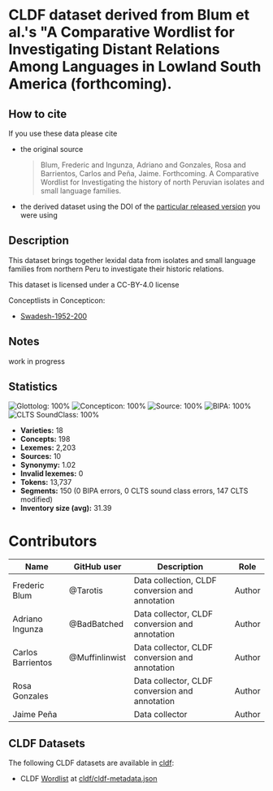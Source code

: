 # CLDF dataset derived from Blum et al.'s "A Comparative Wordlist for Investigating Distant Relations Among Languages in Lowland South America (forthcoming).

## How to cite

If you use these data please cite
- the original source
  > Blum, Frederic and Ingunza, Adriano and Gonzales, Rosa and Barrientos, Carlos and Peña, Jaime. Forthcoming. A Comparative Wordlist for Investigating the history of north Peruvian isolates and small language families.
- the derived dataset using the DOI of the [particular released version](../../releases/) you were using

## Description


This dataset brings together lexidal data from isolates and small language families from northern Peru to investigate their historic relations.

This dataset is licensed under a CC-BY-4.0 license


Conceptlists in Concepticon:
- [Swadesh-1952-200](https://concepticon.clld.org/contributions/Swadesh-1952-200)
## Notes

work in progress


## Statistics


![Glottolog: 100%](https://img.shields.io/badge/Glottolog-100%25-brightgreen.svg "Glottolog: 100%")
![Concepticon: 100%](https://img.shields.io/badge/Concepticon-100%25-brightgreen.svg "Concepticon: 100%")
![Source: 100%](https://img.shields.io/badge/Source-100%25-brightgreen.svg "Source: 100%")
![BIPA: 100%](https://img.shields.io/badge/BIPA-100%25-brightgreen.svg "BIPA: 100%")
![CLTS SoundClass: 100%](https://img.shields.io/badge/CLTS%20SoundClass-100%25-brightgreen.svg "CLTS SoundClass: 100%")

- **Varieties:** 18
- **Concepts:** 198
- **Lexemes:** 2,203
- **Sources:** 10
- **Synonymy:** 1.02
- **Invalid lexemes:** 0
- **Tokens:** 13,737
- **Segments:** 150 (0 BIPA errors, 0 CLTS sound class errors, 147 CLTS modified)
- **Inventory size (avg):** 31.39

# Contributors

Name | GitHub user | Description | Role |
--- | --- | --- | --- |
Frederic Blum | @Tarotis | Data collection, CLDF conversion and annotation | Author
Adriano Ingunza | @BadBatched | Data collector, CLDF conversion and annotation | Author
Carlos Barrientos | @Muffinlinwist | Data collector, CLDF conversion and annotation | Author
Rosa Gonzales | | Data collector, CLDF conversion and annotation | Author
Jaime Peña | | Data collector | Author




## CLDF Datasets

The following CLDF datasets are available in [cldf](cldf):

- CLDF [Wordlist](https://github.com/cldf/cldf/tree/master/modules/Wordlist) at [cldf/cldf-metadata.json](cldf/cldf-metadata.json)